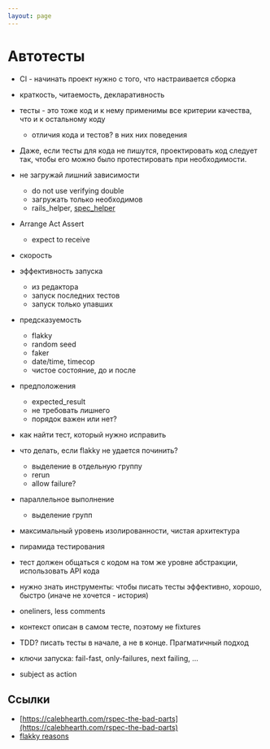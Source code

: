 ```yaml
---
layout: page
---
```


# Автотесты

- CI - начинать проект нужно с того, что настраивается сборка
- краткость, читаемость, декларативность
- тесты - это тоже код и к нему применимы все критерии качества, что и к остальному коду
  - отличия кода и тестов? в них них поведения
- Даже, если тесты для кода не пишутся, проектировать код следует так, чтобы его можно было протестировать при необходимости. 
- не загружай лишний зависимости
  - do not use verifying double
  - загружать только необходимов
  - rails_helper, [spec_helper](https://github.com/sergio-fry/spec_helper/blob/master/spec_helper.rb)
- Arrange Act Assert
  - expect to receive
- скорость
- эффективность запуска
  - из редактора
  - запуск последних тестов
  - запуск только упавших
- предсказуемость
  - flakky
  - random seed
  - faker
  - date/time, timecop
  - чистое состояние, до и после
- предположения
  - expected_result
  - не требовать лишнего
  - порядок важен или нет?
- как найти тест, который нужно исправить
- что делать, если flakky не удается починить?
  - выделение в отдельную группу
  - rerun
  - allow failure?
- параллельное выполнение
  - выделение групп

- максимальный уровень изолированности, чистая архитектура
- пирамида тестирования
- тест должен общаться с кодом на том же уровне абстракции, использовать API кода
- нужно знать инструменты: чтобы писать тесты эффективно, хорошо, быстро (иначе не хочется - история)
- oneliners, less comments 
- контекст описан в самом тесте, поэтому не fixtures
- TDD? писать тесты в начале, а не в конце. Прагматичный подход
- ключи запуска: fail-fast, only-failures, next failing, ...
- subject as action 

## Ссылки

- [https://calebhearth.com/rspec-the-bad-parts](https://calebhearth.com/rspec-the-bad-parts)
- [flakky reasons](https://www.codewithjason.com/why-tests-flake-more-on-ci-than-locally/)

